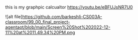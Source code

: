 
this is my graphpic calcualtor <https://youtu.be/eBFUJsNR7U0>

![alt file]<https://github.com/barkeshli-CS003A-classroom/99_00_final_project-agentaot/blob/main/Screen%20Shot%202022-12-11%20at%2011.49.34%20PM.png>
